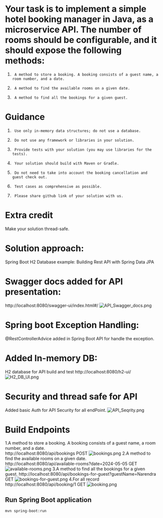 # Your task is to implement a simple hotel booking manager in Java, as a microservice API. The number of rooms should be configurable, and it should expose the following methods:
1.      A method to store a booking. A booking consists of a guest name, a room number, and a date.  
2.      A method to find the available rooms on a given date.  
3.      A method to find all the bookings for a given guest. 
# Guidance
1.      Use only in-memory data structures; do not use a database.  
2.      Do not use any framework or libraries in your solution.  
3.      Provide tests with your solution (you may use libraries for the tests).  
4.      Your solution should build with Maven or Gradle.  
5.      Do not need to take into account the booking cancellation and guest check out.  
6.      Test cases as comprehensive as possible.
7.      Please share github link of your solution with us. 
# Extra credit
Make your solution thread-safe.

# Solution approach: 
Spring Boot H2 Database example: Building Rest API with Spring Data JPA

# Swagger docs added for API presentation:
http://localhost:8080/swagger-ui/index.html#/
![API_Swagger_docs.png](API_Swagger_docs.png)

#  Spring boot Exception Handling:
@RestControllerAdvice added in Spring Boot API for handle the exception. 

# Added In-memory DB:
H2 database for API build and test
http://localhost:8080/h2-ui/
![H2_DB_UI.png](H2_DB_UI.png)

# Security and thread safe for API
Added basic Auth for API Security for all endPoint.
![API_Seqrity.png](API_Seqrity.png)

# Build Endpoints
1.A method to store a booking. A booking consists of a guest name, a room number, and a date.  
http://localhost:8080/api/bookings POST
![bookings.png](bookings.png)
2.A method to find the available rooms on a given date.  
http://localhost:8080/api/available-rooms?date=2024-05-05   GET
![available-rooms.png](available-rooms.png)
3.A method to find all the bookings for a given guest.
http://localhost:8080/api/bookings-for-guest?guestName=Narendra GET
![bookings-for-guest.png](bookings-for-guest.png)
4.For all record
http://localhost:8080/api/booking/1 GET
![booking.png](booking.png)

## Run Spring Boot application
```
mvn spring-boot:run
```

